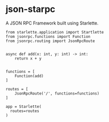 # json-starpc
A JSON RPC Framework built using Starlette.


```
from starlette.application import Startlette
from jsonrpc.functions import Function
from jsonrpc.routing import JsonRpcRoute


async def add(x: int, y: int) -> int:
    return x + y


functions = [
    Function(add)
]

routes = [
    JsonRpcRoute('/', functions=functions)
]

app = Starlette(
  routes=routes
)
```

